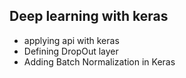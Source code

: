 ## Deep learning with keras 
* applying api with keras
* Defining DropOut layer
* Adding Batch Normalization in Keras
  